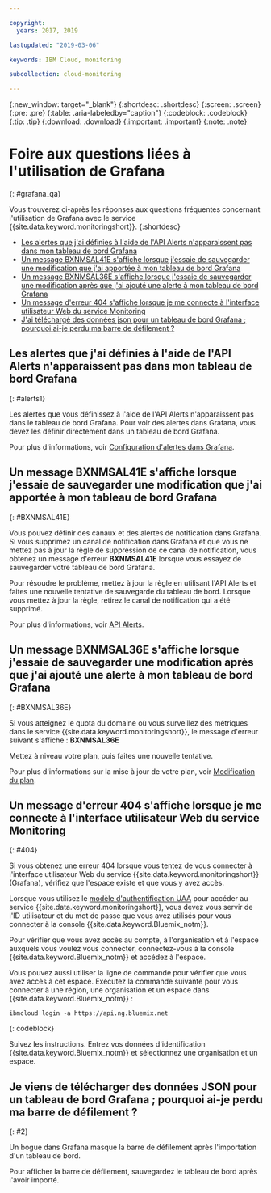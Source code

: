 ```yaml
---

copyright:
  years: 2017, 2019

lastupdated: "2019-03-06"

keywords: IBM Cloud, monitoring

subcollection: cloud-monitoring

---
```


{:new_window: target="_blank"}
{:shortdesc: .shortdesc}
{:screen: .screen}
{:pre: .pre}
{:table: .aria-labeledby="caption"}
{:codeblock: .codeblock}
{:tip: .tip}
{:download: .download}
{:important: .important}
{:note: .note}



# Foire aux questions liées à l'utilisation de Grafana
{: #grafana_qa}

Vous trouverez ci-après les réponses aux questions fréquentes concernant l'utilisation de Grafana avec le service {{site.data.keyword.monitoringshort}}. 
{:shortdesc}

* [Les alertes que j'ai définies à l'aide de l'API Alerts n'apparaissent pas dans mon tableau de bord Grafana](/docs/services/cloud-monitoring/qa?topic=cloud-monitoring-grafana_qa#alerts1)
* [Un message BXNMSAL41E s'affiche lorsque j'essaie de sauvegarder une modification que j'ai apportée à mon tableau de bord Grafana](/docs/services/cloud-monitoring/qa?topic=cloud-monitoring-grafana_qa#BXNMSAL41E)
* [Un message BXNMSAL36E s'affiche lorsque j'essaie de sauvegarder une modification après que j'ai ajouté une alerte à mon tableau de bord Grafana](/docs/services/cloud-monitoring/qa?topic=cloud-monitoring-grafana_qa#BXNMSAL36E)
* [Un message d'erreur 404 s'affiche lorsque je me connecte à l'interface utilisateur Web du service Monitoring](/docs/services/cloud-monitoring/qa?topic=cloud-monitoring-grafana_qa#404)
* [J'ai téléchargé des données json pour un tableau de bord Grafana ; pourquoi ai-je perdu ma barre de défilement ?](/docs/services/cloud-monitoring/qa?topic=cloud-monitoring-grafana_qa#2)


## Les alertes que j'ai définies à l'aide de l'API Alerts n'apparaissent pas dans mon tableau de bord Grafana
{: #alerts1}

Les alertes que vous définissez à l'aide de l'API Alerts n'apparaissent pas dans le tableau de bord Grafana. Pour voir des alertes dans Grafana, vous devez les définir directement dans un tableau de bord Grafana.

Pour plus d'informations, voir [Configuration d'alertes dans Grafana](/docs/services/cloud-monitoring/alerts?topic=cloud-monitoring-config_alerts_grafana#config_alerts_grafana).

## Un message BXNMSAL41E s'affiche lorsque j'essaie de sauvegarder une modification que j'ai apportée à mon tableau de bord Grafana
{: #BXNMSAL41E}

Vous pouvez définir des canaux et des alertes de notification dans Grafana. Si vous supprimez un canal de notification dans Grafana et que vous ne mettez pas à jour la règle de suppression de ce canal de notification, vous obtenez un message d'erreur **BXNMSAL41E** lorsque vous essayez de sauvegarder votre tableau de bord Grafana.

Pour résoudre le problème, mettez à jour la règle en utilisant l'API Alerts et faites une nouvelle tentative de sauvegarde du tableau de bord. Lorsque vous mettez à jour la règle, retirez le canal de notification qui a été supprimé.

Pour plus d'informations, voir [API Alerts](https://console.bluemix.net/apidocs/940-ibm-cloud-monitoring-alerts-api?&language=node#introduction).

## Un message BXNMSAL36E s'affiche lorsque j'essaie de sauvegarder une modification après que j'ai ajouté une alerte à mon tableau de bord Grafana
{: #BXNMSAL36E}

Si vous atteignez le quota du domaine où vous surveillez des métriques dans le service {{site.data.keyword.monitoringshort}}, le message d'erreur suivant s'affiche : **BXNMSAL36E**

Mettez à niveau votre plan, puis faites une nouvelle tentative.

Pour plus d'informations sur la mise à jour de votre plan, voir [Modification du plan](/docs/services/cloud-monitoring/plan?topic=cloud-monitoring-change_plan#change_plan).


## Un message d'erreur 404 s'affiche lorsque je me connecte à l'interface utilisateur Web du service Monitoring
{: #404}

Si vous obtenez une erreur 404 lorsque vous tentez de vous connecter à l'interface utilisateur Web du service {{site.data.keyword.monitoringshort}} (Grafana), vérifiez que l'espace existe et que vous y avez accès.

Lorsque vous utilisez le [modèle d'authentification UAA](/docs/services/cloud-monitoring/security?topic=cloud-monitoring-auth_uaa#auth_uaa) pour accéder au service {{site.data.keyword.monitoringshort}}, vous devez vous servir de l'ID utilisateur et du mot de passe que vous avez utilisés pour vous connecter à la console {{site.data.keyword.Bluemix_notm}}. 

Pour vérifier que vous avez accès au compte, à l'organisation et à l'espace auxquels vous voulez vous connecter, connectez-vous à la console {{site.data.keyword.Bluemix_notm}} et accédez à l'espace. 

Vous pouvez aussi utiliser la ligne de commande pour vérifier que vous avez accès à cet espace. Exécutez la commande suivante pour vous connecter à une région, une organisation et un espace dans {{site.data.keyword.Bluemix_notm}} :

```
ibmcloud login -a https://api.ng.bluemix.net
```
{: codeblock}

Suivez les instructions. Entrez vos données d'identification {{site.data.keyword.Bluemix_notm}} et sélectionnez une organisation et un espace.


## Je viens de télécharger des données JSON pour un tableau de bord Grafana ; pourquoi ai-je perdu ma barre de défilement ?
{: #2}

Un bogue dans Grafana masque la barre de défilement après l'importation d'un tableau de bord. 

Pour afficher la barre de défilement, sauvegardez le tableau de bord après l'avoir importé. 









